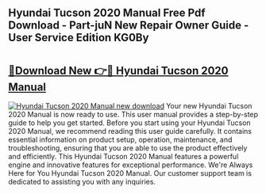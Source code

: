 ## Hyundai Tucson 2020 Manual Free Pdf Download - Part-juN New Repair Owner Guide - User Service Edition KG0By

# <h2><a href="http://bc36976.oget.top/?id=Hyundai+Tucson+2020+Manual">🔗Download New 👉🔴 Hyundai Tucson 2020 Manual</a></h2>

[![Hyundai Tucson 2020 Manual new download](https://i.imgur.com/5g1atiW.png)](http://bc36976.oget.top/?id=Hyundai+Tucson+2020+Manual)
Your new Hyundai Tucson 2020 Manual is now ready to use. This user manual provides a step-by-step guide to help you get started. Before you start using your Hyundai Tucson 2020 Manual, we recommend reading this user guide carefully. It contains essential information on product setup, operation, maintenance, and troubleshooting, ensuring that you are able to use the product effectively and efficiently. This Hyundai Tucson 2020 Manual features a powerful engine and innovative features for exceptional performance. We're Always Here for You Hyundai Tucson 2020 Manual. Our customer support team is dedicated to assisting you with any inquiries.
